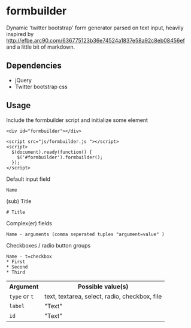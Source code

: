 formbuilder
===========

Dynamic 'twitter bootstrap' form generator parsed on text input, heavily inspired by http://efbe.arc90.com/636775123b36e74524a1837e58a92c8eb08456ef and a little bit of markdown.

## Dependencies

* jQuery
* Twitter bootstrap css


## Usage

Include the formbuilder script and initialize some element

    <div id="formbuilder"></div>

    <script src="js/formbuilder.js "></script>
    <script>
      $(document).ready(function() {
        $('#formbuilder').formbuilder();
      });
    </script>

Default input field

    Name

(sub) Title

    # Title
  
Complex(er) fields

    Name - arguments (comma seperated tuples "argument=value" )

Checkboxes / radio button groups

    Name - t=checkbox
    * First
    * Second
    * Third
  
<table class='table'>
  <tr><th>Argument <th>Possible value(s)
  <tr><td><code>type</code> or <code>t</code> <td>text, textarea, select, radio, checkbox, file
  <tr><td><code>label</code><td>"Text"  
 <tr><td><code>id</code><td>"Text"
</table>